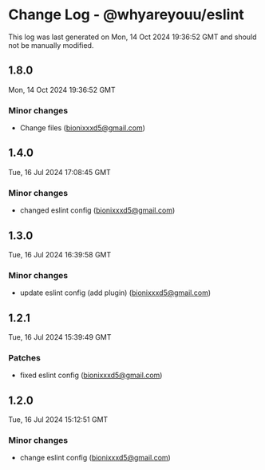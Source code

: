 # Change Log - @whyareyouu/eslint

This log was last generated on Mon, 14 Oct 2024 19:36:52 GMT and should not be manually modified.

<!-- Start content -->

## 1.8.0

Mon, 14 Oct 2024 19:36:52 GMT

### Minor changes

- Change files (bionixxxd5@gmail.com)

## 1.4.0

Tue, 16 Jul 2024 17:08:45 GMT

### Minor changes

- changed eslint config (bionixxxd5@gmail.com)

## 1.3.0

Tue, 16 Jul 2024 16:39:58 GMT

### Minor changes

- update eslint config (add plugin) (bionixxxd5@gmail.com)

## 1.2.1

Tue, 16 Jul 2024 15:39:49 GMT

### Patches

- fixed eslint config (bionixxxd5@gmail.com)

## 1.2.0

Tue, 16 Jul 2024 15:12:51 GMT

### Minor changes

- change eslint config (bionixxxd5@gmail.com)
